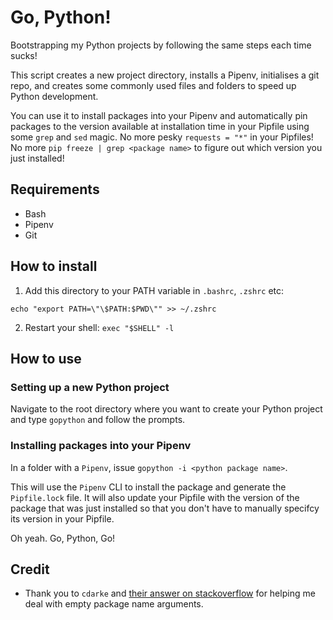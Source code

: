 # Go, Python!

Bootstrapping my Python projects by following the same steps each time sucks! 

This script creates a new project directory, installs a Pipenv, initialises a git repo, and creates some commonly used files and folders to speed up Python development. 

You can use it to install packages into your Pipenv and automatically pin packages to the version available at installation time in your Pipfile using some `grep` and `sed` magic. No more pesky `requests = "*"` in your Pipfiles! No more `pip freeze | grep <package name>` to figure out which version you just installed! 

## Requirements

* Bash
* Pipenv
* Git

## How to install

1. Add this directory to your PATH variable in `.bashrc`, `.zshrc` etc:

```echo "export PATH=\"\$PATH:$PWD\"" >> ~/.zshrc```

2. Restart your shell: `exec "$SHELL" -l`

## How to use

### Setting up a new Python project

Navigate to the root directory where you want to create your Python project and type `gopython` and follow the prompts.

### Installing packages into your Pipenv

In a folder with a `Pipenv`, issue `gopython -i <python package name>`.

This will use the `Pipenv` CLI to install the package and generate the `Pipfile.lock` file. It will also update your Pipfile with the version of the package that was just installed so that you don't have to manually specifcy its version in your Pipfile.  

Oh yeah. Go, Python, Go!

## Credit

* Thank you to `cdarke` and [their answer on stackoverflow](https://stackoverflow.com/a/30423437/11264156) for helping me deal with empty package name arguments.
